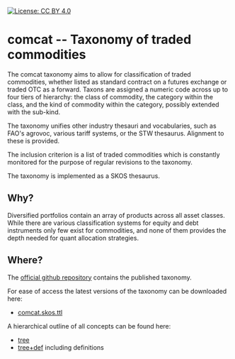 [![License: CC BY 4.0](https://img.shields.io/badge/License-CC_BY_4.0-lightgrey.svg)](https://creativecommons.org/licenses/by/4.0/)

comcat -- Taxonomy of traded commodities
========================================

The comcat taxonomy aims to allow for classification of traded commodities, whether listed as
standard contract on a futures exchange or traded OTC as a forward.  Taxons are assigned a
numeric code across up to four tiers of hierarchy: the class of commodity, the category within
the class, and the kind of commodity within the category, possibly extended with the sub-kind.

The taxonomy unifies other industry thesauri and vocabularies, such as FAO's agrovoc, various
tariff systems, or the STW thesaurus.  Alignment to these is provided.

The inclusion criterion is a list of traded commodities which is constantly monitored for the
purpose of regular revisions to the taxonomy.

The taxonomy is implemented as a SKOS thesaurus.


Why?
----

Diversified portfolios contain an array of products across all asset classes.  While there are
various classification systems for equity and debt instruments only few exist for commodities,
and none of them provides the depth needed for quant allocation strategies.


Where?
------

The [official github repository](https://github.com/ga-group/comcat/) contains the
published taxonomy.

For ease of access the latest versions of the taxonomy can be downloaded here:

- [comcat.skos.ttl](comcat.skos.ttl)

A hierarchical outline of all concepts can be found here:

- [tree](tree)
- [tree+def](tree+def) including definitions
